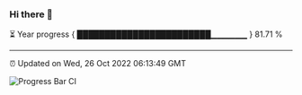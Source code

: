 ### Hi there 👋

⏳ Year progress { ████████████████████████▁▁▁▁▁▁ } 81.71 %

---

⏰ Updated on Wed, 26 Oct 2022 06:13:49 GMT

![Progress Bar CI](https://github.com/Shyam-Makwana/GitHub-Actions-Demo/workflows/Progress%20Bar%20CI/badge.svg)
